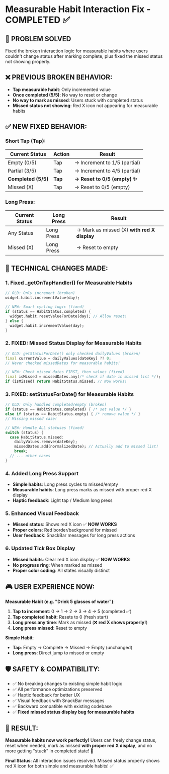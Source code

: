 # Measurable Habit Interaction Fix - COMPLETED ✅

## 🎯 PROBLEM SOLVED
Fixed the broken interaction logic for measurable habits where users couldn't change status after marking complete, plus fixed the missed status not showing properly.

## ❌ PREVIOUS BROKEN BEHAVIOR:
- **Tap measurable habit**: Only incremented value
- **Once completed (5/5)**: No way to reset or change
- **No way to mark as missed**: Users stuck with completed status
- **Missed status not showing**: Red X icon not appearing for measurable habits

## ✅ NEW FIXED BEHAVIOR:

### **Short Tap (Tap)**:
| Current Status | Action | Result |
|---------------|--------|---------|
| Empty (0/5) | Tap | → Increment to 1/5 (partial) |
| Partial (3/5) | Tap | → Increment to 4/5 (partial) |
| **Completed (5/5)** | **Tap** | **→ Reset to 0/5 (empty) ✨** |
| Missed (X) | Tap | → Reset to 0/5 (empty) |

### **Long Press**:
| Current Status | Long Press | Result |
|---------------|-----------|---------|
| Any Status | Long Press | → Mark as missed (X) **with red X display** |
| Missed (X) | Long Press | → Reset to empty |

## 🔧 TECHNICAL CHANGES MADE:

### **1. Fixed _getOnTapHandler() for Measurable Habits**
```dart
// OLD: Only increment (broken)
widget.habit.incrementValue(day);

// NEW: Smart cycling logic (fixed)
if (status == HabitStatus.completed) {
  widget.habit.resetValueForDate(day); // Allow reset!
} else {
  widget.habit.incrementValue(day);
}
```

### **2. FIXED: Missed Status Display for Measurable Habits**
```dart
// OLD: getStatusForDate() only checked dailyValues (broken)
final currentValue = dailyValues[dateKey] ?? 0;
// Never checked missedDates for measurable habits!

// NEW: Check missed dates FIRST, then values (fixed)
final isMissed = missedDates.any(/* check if date in missed list */);
if (isMissed) return HabitStatus.missed; // Now works!
```

### **3. FIXED: setStatusForDate() for Measurable Habits**
```dart
// OLD: Only handled completed/empty (broken)
if (status == HabitStatus.completed) { /* set value */ }
else if (status == HabitStatus.empty) { /* remove value */ }
// Missing missed case!

// NEW: Handle ALL statuses (fixed)
switch (status) {
  case HabitStatus.missed:
    dailyValues.remove(dateKey);
    missedDates.add(normalizedDate); // Actually add to missed list!
    break;
  // ... other cases
}
```

### **4. Added Long Press Support**
- **Simple habits**: Long press cycles to missed/empty
- **Measurable habits**: Long press marks as missed with proper red X display
- **Haptic feedback**: Light tap / Medium long press

### **5. Enhanced Visual Feedback**
- **Missed status**: Shows red X icon ✅ **NOW WORKS**
- **Proper colors**: Red border/background for missed
- **User feedback**: SnackBar messages for long press actions

### **6. Updated Tick Box Display**
- **Missed habits**: Clear red X icon display ✅ **NOW WORKS**
- **No progress ring**: When marked as missed
- **Proper color coding**: All states visually distinct

## 🎮 USER EXPERIENCE NOW:

**Measurable Habit (e.g. "Drink 5 glasses of water")**:
1. **Tap to increment**: 0 → 1 → 2 → 3 → 4 → 5 (completed ✅)
2. **Tap completed habit**: Resets to 0 (fresh start)
3. **Long press any time**: Mark as missed (❌ **red X shows properly!**)
4. **Long press missed**: Reset to empty

**Simple Habit**:
- **Tap**: Empty → Complete → Missed → Empty (unchanged)
- **Long press**: Direct jump to missed or empty

## 🛡️ SAFETY & COMPATIBILITY:
- ✅ No breaking changes to existing simple habit logic
- ✅ All performance optimizations preserved  
- ✅ Haptic feedback for better UX
- ✅ Visual feedback with SnackBar messages
- ✅ Backward compatible with existing codebase
- ✅ **Fixed missed status display bug for measurable habits**

## 🚀 RESULT:
**Measurable habits now work perfectly!** Users can freely change status, reset when needed, mark as missed **with proper red X display**, and no more getting "stuck" in completed state! 🎯 

**Final Status**: All interaction issues resolved. Missed status properly shows red X icon for both simple and measurable habits! ✅ 
